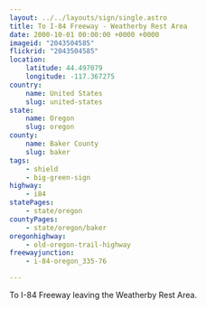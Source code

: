 ```yaml
---
layout: ../../layouts/sign/single.astro
title: To I-84 Freeway - Weatherby Rest Area
date: 2000-10-01 00:00:00 +0000 +0000
imageid: "2043504585"
flickrid: "2043504585"
location:
    latitude: 44.497079
    longitude: -117.367275
country:
    name: United States
    slug: united-states
state:
    name: Oregon
    slug: oregon
county:
    name: Baker County
    slug: baker
tags:
    - shield
    - big-green-sign
highway:
    - i84
statePages:
    - state/oregon
countyPages:
    - state/oregon/baker
oregonhighway:
    - old-oregon-trail-highway
freewayjunction:
    - i-84-oregon_335-76

---
```

To I-84 Freeway leaving the Weatherby Rest Area.  